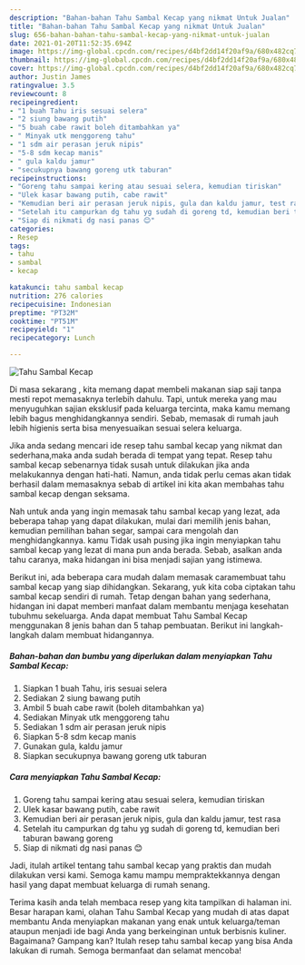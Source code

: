 ```yaml
---
description: "Bahan-bahan Tahu Sambal Kecap yang nikmat Untuk Jualan"
title: "Bahan-bahan Tahu Sambal Kecap yang nikmat Untuk Jualan"
slug: 656-bahan-bahan-tahu-sambal-kecap-yang-nikmat-untuk-jualan
date: 2021-01-20T11:52:35.694Z
image: https://img-global.cpcdn.com/recipes/d4bf2dd14f20af9a/680x482cq70/tahu-sambal-kecap-foto-resep-utama.jpg
thumbnail: https://img-global.cpcdn.com/recipes/d4bf2dd14f20af9a/680x482cq70/tahu-sambal-kecap-foto-resep-utama.jpg
cover: https://img-global.cpcdn.com/recipes/d4bf2dd14f20af9a/680x482cq70/tahu-sambal-kecap-foto-resep-utama.jpg
author: Justin James
ratingvalue: 3.5
reviewcount: 8
recipeingredient:
- "1 buah Tahu iris sesuai selera"
- "2 siung bawang putih"
- "5 buah cabe rawit boleh ditambahkan ya"
- " Minyak utk menggoreng tahu"
- "1 sdm air perasan jeruk nipis"
- "5-8 sdm kecap manis"
- " gula kaldu jamur"
- "secukupnya bawang goreng utk taburan"
recipeinstructions:
- "Goreng tahu sampai kering atau sesuai selera, kemudian tiriskan"
- "Ulek kasar bawang putih, cabe rawit"
- "Kemudian beri air perasan jeruk nipis, gula dan kaldu jamur, test rasa"
- "Setelah itu campurkan dg tahu yg sudah di goreng td, kemudian beri taburan bawang goreng"
- "Siap di nikmati dg nasi panas 😊"
categories:
- Resep
tags:
- tahu
- sambal
- kecap

katakunci: tahu sambal kecap 
nutrition: 276 calories
recipecuisine: Indonesian
preptime: "PT32M"
cooktime: "PT51M"
recipeyield: "1"
recipecategory: Lunch

---
```



![Tahu Sambal Kecap](https://img-global.cpcdn.com/recipes/d4bf2dd14f20af9a/680x482cq70/tahu-sambal-kecap-foto-resep-utama.jpg)

Di masa  sekarang , kita memang dapat membeli makanan siap saji tanpa mesti repot memasaknya terlebih dahulu. Tapi, untuk mereka yang mau menyuguhkan sajian eksklusif pada keluarga tercinta, maka kamu memang lebih bagus menghidangkannya sendiri. Sebab, memasak di rumah jauh lebih higienis serta bisa menyesuaikan sesuai selera keluarga.

Jika anda sedang mencari ide resep tahu sambal kecap yang nikmat dan sederhana,maka anda sudah berada di tempat yang tepat. Resep tahu sambal kecap  sebenarnya tidak susah untuk dilakukan jika anda melakukannya dengan hati-hati. Namun, anda tidak perlu cemas akan tidak berhasil dalam memasaknya 
sebab di artikel ini kita akan membahas tahu sambal kecap dengan seksama.  



Nah untuk anda yang ingin memasak tahu sambal kecap yang lezat, ada beberapa tahap yang dapat dilakukan, mulai dari memilih jenis bahan, kemudian pemilihan bahan segar, sampai cara mengolah dan menghidangkannya. kamu Tidak usah pusing jika ingin menyiapkan tahu sambal kecap yang lezat di mana pun anda berada. Sebab, asalkan anda  tahu caranya, maka hidangan ini bisa menjadi sajian yang istimewa.

Berikut ini, ada beberapa cara mudah dalam memasak caramembuat tahu sambal kecap yang siap dihidangkan. Sekarang, yuk kita coba ciptakan tahu sambal kecap sendiri di rumah. Tetap dengan bahan yang sederhana, hidangan ini dapat memberi manfaat dalam membantu menjaga kesehatan tubuhmu sekeluarga. Anda dapat membuat Tahu Sambal Kecap menggunakan 8 jenis bahan dan 5 tahap pembuatan. Berikut ini langkah-langkah dalam membuat hidangannya.

<!--inarticleads1-->

##### Bahan-bahan dan bumbu yang diperlukan dalam menyiapkan Tahu Sambal Kecap:

1. Siapkan 1 buah Tahu, iris sesuai selera
1. Sediakan 2 siung bawang putih
1. Ambil 5 buah cabe rawit (boleh ditambahkan ya)
1. Sediakan  Minyak utk menggoreng tahu
1. Sediakan 1 sdm air perasan jeruk nipis
1. Siapkan 5-8 sdm kecap manis
1. Gunakan  gula, kaldu jamur
1. Siapkan secukupnya bawang goreng utk taburan




<!--inarticleads2-->

##### Cara menyiapkan Tahu Sambal Kecap:

1. Goreng tahu sampai kering atau sesuai selera, kemudian tiriskan
1. Ulek kasar bawang putih, cabe rawit
1. Kemudian beri air perasan jeruk nipis, gula dan kaldu jamur, test rasa
1. Setelah itu campurkan dg tahu yg sudah di goreng td, kemudian beri taburan bawang goreng
1. Siap di nikmati dg nasi panas 😊




Jadi, itulah artikel tentang  tahu sambal kecap  yang praktis dan mudah dilakukan versi kami. Semoga kamu mampu mempraktekkannya dengan hasil yang dapat membuat keluarga di rumah senang. 

Terima kasih anda telah membaca resep yang kita tampilkan di halaman ini. Besar harapan kami, olahan  Tahu Sambal Kecap yang mudah di atas dapat membantu Anda menyiapkan makanan yang enak untuk keluarga/teman ataupun menjadi ide bagi Anda yang berkeinginan untuk berbisnis kuliner. Bagaimana? Gampang kan? Itulah resep tahu sambal kecap yang bisa Anda lakukan di rumah. Semoga bermanfaat dan selamat mencoba!

